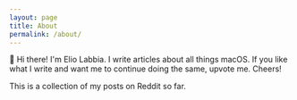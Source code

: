 ```yaml
---
layout: page
title: About
permalink: /about/
---
```


👋 Hi there! I'm Elio Labbia. I write articles about all things macOS. If you like what I write and want me to continue doing the same, upvote me. Cheers!

This is a collection of my posts on Reddit so far.
